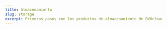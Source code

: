 ```yaml
---
title: Almacenamiento
slug: storage
excerpt: Primeros pasos con los productos de almacenamiento de OVHcloud
---
```

